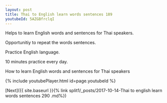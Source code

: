 ```yaml
---
layout: post
title: Thai to English learn words sentences 189 
youtubeId: 5AZGBfrclqI
---
```

 
 
Helps to learn English words and sentences for Thai speakers.

Opportunitiy to repeat the words sentences. 

Practice English language. 
 
10 minutes practice every day. 
 
How to learn English words and sentences for Thai speakers 
 
{% include youtubePlayer.html id=page.youtubeId %}
 
 
[Next]({{ site.baseurl }}{% link  split1/_posts/2017-10-14-Thai to english learn words sentences 290 .md%})
 

